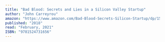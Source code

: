 ```yaml
---
title: "Bad Blood: Secrets and Lies in a Silicon Valley Startup"
author: "John Carreyrou"
amazon: "https://www.amazon.com/Bad-Blood-Secrets-Silicon-Startup/dp/152473165X"
published: "2018"
read: "February, 2021"
ISBN: "9781524731656"
---
```

